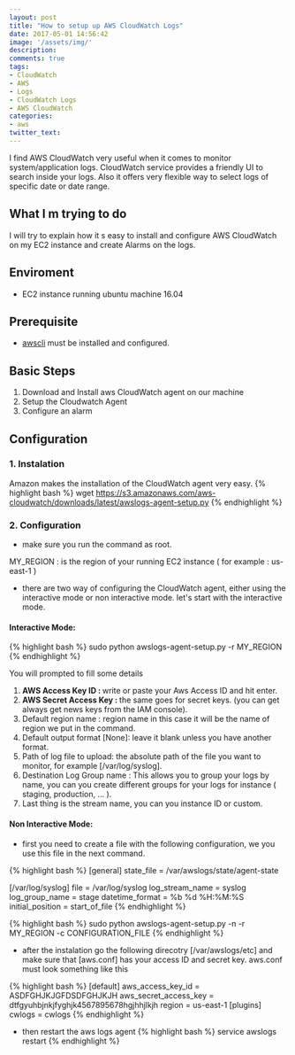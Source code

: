 ```yaml
---
layout: post
title: "How to setup up AWS CloudWatch Logs"
date: 2017-05-01 14:56:42
image: '/assets/img/'
description:
comments: true
tags:
- CloudWatch
- AWS
- Logs
- CloudWatch Logs
- AWS CloudWatch
categories: 
- aws
twitter_text:
---
```


I find AWS CloudWatch very useful when it comes to monitor system/application logs. CloudWatch service provides a friendly UI to search inside your logs. Also it offers very flexible way to select logs of specific date or date range.

## What I m trying to do

I will try to explain how it s easy to install and configure AWS CloudWatch on my EC2 instance and create Alarms on the logs.

## Enviroment 

- EC2 instance running ubuntu machine 16.04

## Prerequisite 
- [awscli](http://docs.aws.amazon.com/cli/latest/userguide/installing.html) must be installed and configured.


## Basic Steps
1. Download and Install aws CloudWatch agent on our machine
2. Setup the Cloudwatch Agent
3. Configure an alarm

## Configuration

### 1. Instalation

Amazon makes the installation of the CloudWatch agent very easy. 
{% highlight bash %}
wget https://s3.amazonaws.com/aws-cloudwatch/downloads/latest/awslogs-agent-setup.py
{% endhighlight %}

### 2. Configuration

- make sure you run the command as root.

MY_REGION : is the region of your running EC2 instance ( for example : us-east-1 )

- there are two way of configuring the CloudWatch agent, either using the interactive mode or non interactive mode. let's start with the interactive mode.

#### Interactive Mode:

{% highlight bash %}
sudo python awslogs-agent-setup.py -r MY_REGION
{% endhighlight %}

You will prompted to fill some details

1. <b> AWS Access Key ID : </b> write or paste your Aws Access ID and hit enter.
2. <b> AWS Secret Access Key : </b> the same goes for secret keys. (you can get always get news keys from the IAM console).
3. Default region name :  region name in this case it will be the name of region we put in the command.
4. Default output format [None]: leave it blank unless you have another format.
5. Path of log file to upload: the absolute path of the file you want to monitor, for example [/var/log/syslog].
6. Destination Log Group name : This allows you to group your logs by name, you can you create different groups for your logs for instance ( staging, production, ... ).
7. Last thing is the stream name,  you can you instance ID or custom.

#### Non Interactive Mode:

- first you need to create a file with the following configuration, we you use this file in the next command. 

{% highlight bash %}
[general]
state_file = /var/awslogs/state/agent-state

[/var/log/syslog]
file = /var/log/syslog
log_stream_name = syslog
log_group_name = stage
datetime_format = %b %d %H:%M:%S
initial_position = start_of_file
{% endhighlight %}

{% highlight bash %}
sudo python awslogs-agent-setup.py -n -r MY_REGION -c CONFIGURATION_FILE
{% endhighlight %}

- after the instalation go the following direcotry [/var/awslogs/etc] and make sure that [aws.conf] has your access ID and secret key.
aws.conf must look something like this

{% highlight bash %}
[default]
aws_access_key_id = ASDFGHJKJGFDSDFGHJKJH
aws_secret_access_key = dtfgyuhbjnkjfyghjk4567895678hgjhhjlkjh
region = us-east-1
[plugins]
cwlogs = cwlogs
{% endhighlight %}

- then restart the aws logs agent
{% highlight bash %}
service awslogs restart
{% endhighlight %}